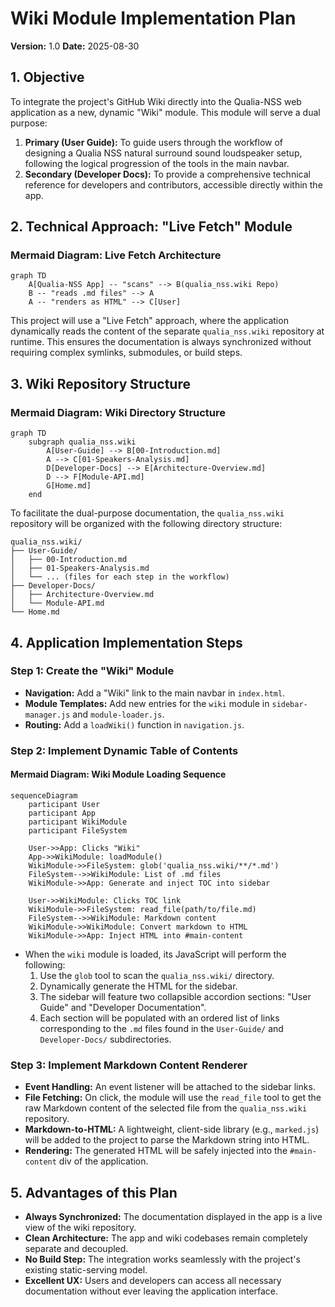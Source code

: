 # Wiki Module Implementation Plan

**Version:** 1.0
**Date:** 2025-08-30

## 1. Objective

To integrate the project's GitHub Wiki directly into the Qualia-NSS web application as a new, dynamic "Wiki" module. This module will serve a dual purpose:

1.  **Primary (User Guide):** To guide users through the workflow of designing a Qualia NSS natural surround sound loudspeaker setup, following the logical progression of the tools in the main navbar.
2.  **Secondary (Developer Docs):** To provide a comprehensive technical reference for developers and contributors, accessible directly within the app.

## 2. Technical Approach: "Live Fetch" Module

### Mermaid Diagram: Live Fetch Architecture

```mermaid
graph TD
    A[Qualia-NSS App] -- "scans" --> B(qualia_nss.wiki Repo)
    B -- "reads .md files" --> A
    A -- "renders as HTML" --> C[User]
```

This project will use a "Live Fetch" approach, where the application dynamically reads the content of the separate `qualia_nss.wiki` repository at runtime. This ensures the documentation is always synchronized without requiring complex symlinks, submodules, or build steps.

## 3. Wiki Repository Structure

### Mermaid Diagram: Wiki Directory Structure

```mermaid
graph TD
    subgraph qualia_nss.wiki
        A[User-Guide] --> B[00-Introduction.md]
        A --> C[01-Speakers-Analysis.md]
        D[Developer-Docs] --> E[Architecture-Overview.md]
        D --> F[Module-API.md]
        G[Home.md]
    end
```

To facilitate the dual-purpose documentation, the `qualia_nss.wiki` repository will be organized with the following directory structure:

```
qualia_nss.wiki/
├── User-Guide/
│   ├── 00-Introduction.md
│   ├── 01-Speakers-Analysis.md
│   └── ... (files for each step in the workflow)
├── Developer-Docs/
│   ├── Architecture-Overview.md
│   └── Module-API.md
└── Home.md
```

## 4. Application Implementation Steps

### Step 1: Create the "Wiki" Module

-   **Navigation:** Add a "Wiki" link to the main navbar in `index.html`.
-   **Module Templates:** Add new entries for the `wiki` module in `sidebar-manager.js` and `module-loader.js`.
-   **Routing:** Add a `loadWiki()` function in `navigation.js`.

### Step 2: Implement Dynamic Table of Contents

#### Mermaid Diagram: Wiki Module Loading Sequence

```mermaid
sequenceDiagram
    participant User
    participant App
    participant WikiModule
    participant FileSystem

    User->>App: Clicks "Wiki"
    App->>WikiModule: loadModule()
    WikiModule->>FileSystem: glob('qualia_nss.wiki/**/*.md')
    FileSystem-->>WikiModule: List of .md files
    WikiModule->>App: Generate and inject TOC into sidebar

    User->>WikiModule: Clicks TOC link
    WikiModule->>FileSystem: read_file(path/to/file.md)
    FileSystem-->>WikiModule: Markdown content
    WikiModule->>WikiModule: Convert markdown to HTML
    WikiModule->>App: Inject HTML into #main-content
```

-   When the `wiki` module is loaded, its JavaScript will perform the following:
    1.  Use the `glob` tool to scan the `qualia_nss.wiki/` directory.
    2.  Dynamically generate the HTML for the sidebar.
    3.  The sidebar will feature two collapsible accordion sections: "User Guide" and "Developer Documentation".
    4.  Each section will be populated with an ordered list of links corresponding to the `.md` files found in the `User-Guide/` and `Developer-Docs/` subdirectories.

### Step 3: Implement Markdown Content Renderer

-   **Event Handling:** An event listener will be attached to the sidebar links.
-   **File Fetching:** On click, the module will use the `read_file` tool to get the raw Markdown content of the selected file from the `qualia_nss.wiki` repository.
-   **Markdown-to-HTML:** A lightweight, client-side library (e.g., `marked.js`) will be added to the project to parse the Markdown string into HTML.
-   **Rendering:** The generated HTML will be safely injected into the `#main-content` div of the application.

## 5. Advantages of this Plan

-   **Always Synchronized:** The documentation displayed in the app is a live view of the wiki repository.
-   **Clean Architecture:** The app and wiki codebases remain completely separate and decoupled.
-   **No Build Step:** The integration works seamlessly with the project's existing static-serving model.
-   **Excellent UX:** Users and developers can access all necessary documentation without ever leaving the application interface.
